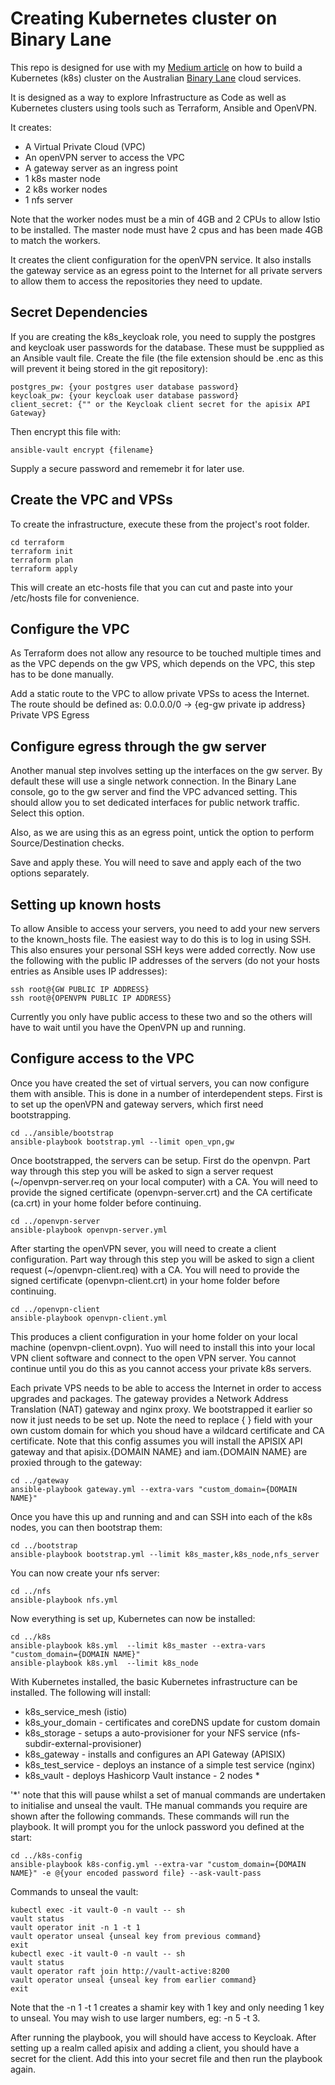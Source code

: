 # Creating Kubernetes cluster on Binary Lane

This repo is designed for use with my [Medium article]() on how to build a Kubernetes (k8s) cluster on the Australian [Binary Lane](binarylane.com.au) cloud services.

It is designed as a way to explore Infrastructure as Code as well as Kubernetes clusters using tools such as Terraform, Ansible and OpenVPN.

It creates:
- A Virtual Private Cloud (VPC)
- An openVPN server to access the VPC
- A gateway server as an ingress point
- 1 k8s master node
- 2 k8s worker nodes
- 1 nfs server

Note that the worker nodes must be a min of 4GB and 2 CPUs to allow Istio to be installed.
The master node must have 2 cpus and has been made 4GB to match the workers.

It creates the client configuration for the openVPN service. It also installs the gateway service as an egress point to the Internet for all private servers to allow them to access the repositories they need to update.

## Secret Dependencies

If you are creating the k8s_keycloak role, you need to supply the postgres and keycloak user passwords
for the database. These must be suppplied as an Ansible vault file.  Create the file (the file extension should be .enc as this will prevent it being stored in the git repository):

    postgres_pw: {your postgres user database password}
    keycloak_pw: {your keycloak user database password}
    client_secret: {"" or the Keycloak client secret for the apisix API Gateway}

Then encrypt this file with:

    ansible-vault encrypt {filename}

Supply a secure password and rememebr it for later use.

## Create the VPC and VPSs

To create the infrastructure, execute these from the project's root folder.

    cd terraform
    terraform init
    terraform plan
    terraform apply

This will create an etc-hosts file that you can cut and paste into your /etc/hosts file for convenience.

## Configure the VPC

As Terraform does not allow any resource to be touched multiple times and as the VPC depends on the gw VPS, which depends on the VPC, this step has to be done manually.

Add a static route to the VPC to allow private VPSs to acess the Internet. The route should be defined as:
0.0.0.0/0 -> {eg-gw private ip address} Private VPS Egress

## Configure egress through the gw server

Another manual step involves setting up the interfaces on the gw server.  By default these will use a
single network connection. In the Binary Lane console, go to the gw server and find the VPC advanced
setting. This should allow you to set dedicated interfaces for public network traffic. Select this
option.

Also, as we are using this as an egress point, untick the option to perform Source/Destination checks.

Save and apply these. You will need to save and apply each of the two options separately.

## Setting up known hosts

To allow Ansible to access your servers, you need to add your new servers to the known_hosts file. The
easiest way to do this is to log in using SSH. This also ensures your personal SSH keys were added
correctly. Now use the following with the public IP addresses of the servers (do not your hosts entries
as Ansible uses IP addresses):

    ssh root@{GW PUBLIC IP ADDRESS}
    ssh root@{OPENVPN PUBLIC IP ADDRESS}

Currently you only have public access to these two and so the others will have to wait until you have
the OpenVPN up and running.

## Configure access to the VPC

Once you have created the set of virtual servers, you can now configure them with ansible. This is done in a number of interdependent steps. First is to set up the openVPN and gateway servers, which first need bootstrapping.

    cd ../ansible/bootstrap
    ansible-playbook bootstrap.yml --limit open_vpn,gw

Once bootstrapped, the servers can be setup. First do the openvpn. Part way through this step you will be asked to sign a server request (~/openvpn-server.req on your local computer) with a CA. You will need to provide the signed certificate (openvpn-server.crt) and the CA certificate (ca.crt) in your home folder before continuing.

    cd ../openvpn-server
    ansible-playbook openvpn-server.yml

After starting the openVPN sever, you will need to create a client configuration. Part way through this step you will be asked to sign a client request (~/openvpn-client.req) with a CA. You will need to provide the signed certificate (openvpn-client.crt) in your home folder before continuing.

    cd ../openvpn-client
    ansible-playbook openvpn-client.yml

This produces a client configuration in your home folder on your local machine (openvpn-client.ovpn). Yuo will need to install this into your local VPN client software and connect to the open VPN server. You cannot continue until you do this as you cannot access your private k8s servers.

Each private VPS needs to be able to access the Internet in order to access upgrades and packages. The gateway provides a Network Address Translation (NAT) gateway and nginx proxy. We bootstrapped it earlier so now it just needs to be set up. Note the need to replace { } field with your own custom domain for which you shoud have a wildcard certificate and CA certificate. Note that this config assumes you will install the APISIX API gateway and that apisix.{DOMAIN NAME} and iam.{DOMAIN NAME} are proxied through to the gateway:

    cd ../gateway
    ansible-playbook gateway.yml --extra-vars "custom_domain={DOMAIN NAME}"

Once you have this up and running and and can SSH into each of the k8s nodes, you can then bootstrap them:

    cd ../bootstrap
    ansible-playbook bootstrap.yml --limit k8s_master,k8s_node,nfs_server

You can now create your nfs server:

    cd ../nfs
    ansible-playbook nfs.yml

Now everything is set up, Kubernetes can now be installed:

    cd ../k8s
    ansible-playbook k8s.yml  --limit k8s_master --extra-vars "custom_domain={DOMAIN NAME}"
    ansible-playbook k8s.yml  --limit k8s_node

With Kubernetes installed, the basic Kubernetes infrastructure can be installed.
The following will install:
- k8s_service_mesh (istio)
- k8s_your_domain - certificates and coreDNS update for custom domain
- k8s_storage - setups a auto-provisioner for your NFS service (nfs-subdir-external-provisioner)
- k8s_gateway - installs and configures an API Gateway (APISIX)
- k8s_test_service - deploys an instance of a simple test service (nginx)
- k8s_vault - deploys Hashicorp Vault instance - 2 nodes *

'*' note that this will pause whilst a set of manual commands are undertaken to initialise and
unseal the vault. THe manual commands you require are shown after the following commands.  These commands will run the playbook. It will prompt you for the unlock password you defined at the start:

    cd ../k8s-config
    ansible-playbook k8s-config.yml --extra-var "custom_domain={DOMAIN NAME}" -e @{your encoded password file} --ask-vault-pass

Commands to unseal the vault:

    kubectl exec -it vault-0 -n vault -- sh
    vault status
    vault operator init -n 1 -t 1
    vault operator unseal {unseal key from previous command}
    exit
    kubectl exec -it vault-0 -n vault -- sh
    vault status
    vault operator raft join http://vault-active:8200
    vault operator unseal {unseal key from earlier command}
    exit

Note that the -n 1 -t 1 creates a shamir key with 1 key and only needing 1 key to unseal.
You may wish to use larger numbers, eg: -n 5 -t 3.

After running the playbook, you will should have access to Keycloak. After setting up a realm
called apisix and adding a client, you should have a secret for the client. Add this into your 
secret file and then run the playbook again.

